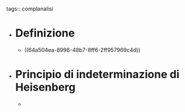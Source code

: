 tags:: complanalisi

- # Definizione
	- ((64a504ea-8996-48b7-8ff6-2ff957969c4d))
- # Principio di indeterminazione di Heisenberg
	-